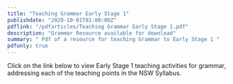 ```yaml
---
title: "Teaching Grammar Early Stage 1"    
publishdate: "2020-10-01T01:00:00Z"
pdflink: "/pdfarticles/Teaching Grammar Early Stage 1.pdf"
description: "Grammar Resource available for download"
summary: " Pdf of a resource for teaching Grammar to Early Stage 1 "
pdfonly: true
---
```

Click on the link below to view Early Stage 1 teaching activities for grammar, addressing each of the teaching points in the NSW Syllabus.
